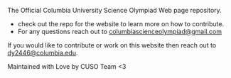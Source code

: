 The Official Columbia University Science Olympiad Web page repository.
- check out the repo for the website to learn more on how to contribute.
- For any questions reach out to columbiascienceolympiad@gmail.com

If you would like to contribute or work on this website then reach out to dy2446@columbia.edu. 

Maintained with Love by CUSO Team <3
